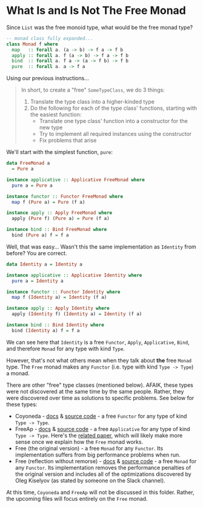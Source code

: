 # What Is and Is Not The Free Monad

Since `List` was the free monoid type, what would be the free monad type?
```purescript
-- monad class fully expanded...
class Monad f where
  map   :: forall a. (a -> b) -> f a -> f b
  apply :: forall a. f (a -> b) -> f a -> f b
  bind  :: forall a. f a -> (a -> f b) -> f b
  pure  :: forall a. a -> f a
```
Using our previous instructions...
> In short, to create a "free" `SomeTypeClass`, we do 3 things:
> 1. Translate the type class into a higher-kinded type
> 2. Do the following for each of the type class' functions, starting with the easiest function:
>     - Translate one type class' function into a constructor for the new type
>     - Try to implement all required instances using the constructor
>     - Fix problems that arise

We'll start with the simplest function, `pure`:
```purescript
data FreeMonad a
  = Pure a

instance applicative :: Applicative FreeMonad where
  pure a = Pure a

instance functor :: Functor FreeMonad where
  map f (Pure a) = Pure (f a)

instance apply :: Apply FreeMonad where
  apply (Pure f) (Pure a) = Pure (f a)

instance bind :: Bind FreeMonad where
  bind (Pure a) f = f a
```
Well, that was easy... Wasn't this the same implementation as `Identity` from before? You are correct.
```purescript
data Identity a = Identity a

instance applicative :: Applicative Identity where
  pure a = Identity a

instance functor :: Functor Identity where
  map f (Identity a) = Identity (f a)

instance apply :: Apply Identity where
  apply (Identity f) (Identity a) = Identity (f a)

instance bind :: Bind Identity where
  bind (Identity a) f = f a
```
We can see here that `Identity` is a free `Functor`, `Apply`, `Applicative`, `Bind`, and therefore `Monad` for any type with kind `Type`.

However, that's not what others mean when they talk about **the** free `Monad` type. The `Free` monad makes any `Functor` (i.e. type with kind `Type -> Type`) a monad.

There are other "free" type classes (mentioned below). AFAIK, these types were not discovered at the same time by the same people. Rather, they were discovered over time as solutions to specific problems. See below for these types:
- Coyoneda - [docs](https://pursuit.purescript.org/packages/purescript-free/5.1.0/docs/Data.Coyoneda#t:Coyoneda) & [source code](https://github.com/purescript/purescript-free/blob/v5.1.0/src/Data/Coyoneda.purs#L32) - a free `Functor` for any type of kind `Type -> Type`.
- FreeAp - [docs](https://pursuit.purescript.org/packages/purescript-freeap/5.0.1/docs/Control.Applicative.Free) & [source code](https://github.com/ethul/purescript-freeap/blob/v5.0.1/src/Control/Applicative/Free.purs#L22-L25) - a free `Applicative` for any type of kind `Type -> Type`. Here's the [related paper](https://arxiv.org/pdf/1403.0749.pdf), which will likely make more sense once we explain how the `Free` monad works.
- Free (the original version) - a free `Monad` for any `Functor`. Its implementation suffers from big performance problems when run.
- Free (reflection without remorse) - [docs](https://pursuit.purescript.org/packages/purescript-free/5.1.0/docs/Control.Monad.Free#t:Free) & [source code](https://github.com/purescript/purescript-free/blob/v5.1.0/src/Control/Monad/Free.purs#L37-L37) - a free `Monad` for any `Functor`. Its implementation removes the performance penalties of the original version and includes all of the optimizations discovered by Oleg Kiselyov (as stated by someone on the Slack channel).

At this time, `Coyoneda` and `FreeAp` will not be discussed in this folder. Rather, the upcoming files will focus entirely on the `Free` monad.
